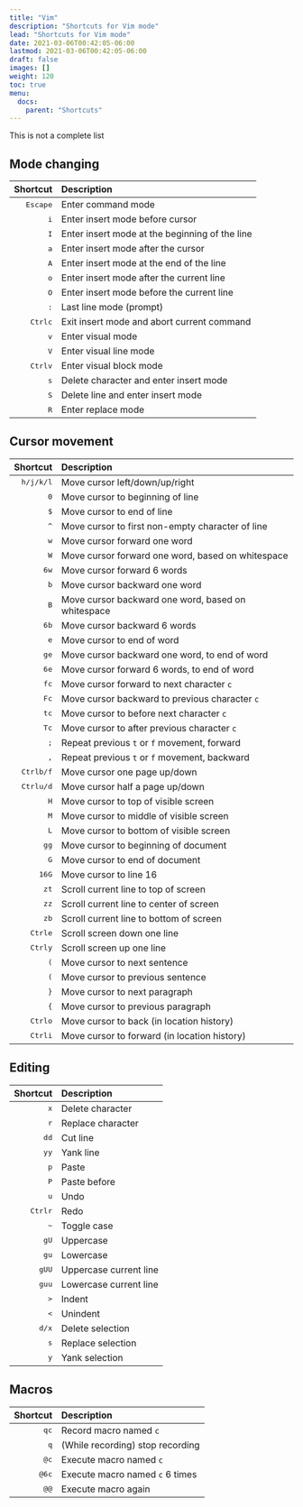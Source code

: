 ```yaml
---
title: "Vim"
description: "Shortcuts for Vim mode"
lead: "Shortcuts for Vim mode"
date: 2021-03-06T00:42:05-06:00
lastmod: 2021-03-06T00:42:05-06:00
draft: false
images: []
weight: 120
toc: true
menu: 
  docs:
    parent: "Shortcuts"
---
```


This is not a complete list

## Mode changing

<div class="table">

Shortcut | Description
---: | :---
<kbd>Escape</kbd> | Enter command mode
<kbd>i</kbd> | Enter insert mode before cursor
<kbd>I<kbd> | Enter insert mode at the beginning of the line
<kbd>a<kbd> | Enter insert mode after the cursor
<kbd>A<kbd> | Enter insert mode at the end of the line
<kbd>o<kbd> | Enter insert mode after the current line
<kbd>O<kbd> | Enter insert mode before the current line
<kbd>:</kbd> | Last line mode (prompt)
<kbd>Ctrl</kbd><kbd>c</kbd> | Exit insert mode and abort current command
<kbd>v</kbd> | Enter visual mode
<kbd>V</kbd> | Enter visual line mode
<kbd>Ctrl</kbd><kbd>v</kbd> | Enter visual block mode
<kbd>s</kbd> | Delete character and enter insert mode
<kbd>S</kbd> | Delete line and enter insert mode
<kbd>R</kbd> | Enter replace mode
</div>

## Cursor movement

<div class="table">

Shortcut | Description
---: | :---
<kbd>h/j/k/l</kbd> | Move cursor left/down/up/right
<kbd>0</kbd> | Move cursor to beginning of line
<kbd>$</kbd> | Move cursor to end of line
<kbd>^</kbd> | Move cursor to first non-empty character of line
<kbd>w</kbd> | Move cursor forward one word
<kbd>W</kbd> | Move cursor forward one word, based on whitespace
<kbd>6</kbd><kbd>w</kbd> | Move cursor forward 6 words
<kbd>b</kbd> | Move cursor backward one word
<kbd>B</kbd> | Move cursor backward one word, based on whitespace
<kbd>6</kbd><kbd>b</kbd> | Move cursor backward 6 words
<kbd>e</kbd> | Move cursor to end of word
<kbd>ge</kbd> | Move cursor backward one word, to end of word
<kbd>6</kbd><kbd>e</kbd> | Move cursor forward 6 words, to end of word
<kbd>f</kbd><kbd>c</kbd> | Move cursor forward to next character `c`
<kbd>F</kbd><kbd>c</kbd> | Move cursor backward to previous character `c`
<kbd>t</kbd><kbd>c</kbd> | Move cursor to before next character `c`
<kbd>T</kbd><kbd>c</kbd> | Move cursor to after previous character `c`
<kbd>;</kbd> | Repeat previous `t` or `f` movement, forward
<kbd>,</kbd> | Repeat previous `t` or `f` movement, backward
<kbd>Ctrl</kbd><kbd>b/f</kbd> | Move cursor one page up/down
<kbd>Ctrl</kbd><kbd>u/d</kbd> | Move cursor half a page up/down
<kbd>H<kbd> | Move cursor to top of visible screen
<kbd>M</kbd> | Move cursor to middle of visible screen
<kbd>L</kbd> | Move cursor to bottom of visible screen
<kbd>gg</kbd> | Move cursor to beginning of document
<kbd>G</kbd> | Move cursor to end of document
<kbd>16</kbd><kbd>G</kbd> | Move cursor to line 16
<kbd>zt</kbd> | Scroll current line to top of screen
<kbd>zz</kbd> | Scroll current line to center of screen
<kbd>zb</kbd> | Scroll current line to bottom of screen
<kbd>Ctrl</kbd><kbd>e</kbd> | Scroll screen down one line
<kbd>Ctrl</kbd><kbd>y</kbd> | Scroll screen up one line
<kbd>(</kbd> | Move cursor to next sentence
<kbd>(</kbd> | Move cursor to previous sentence
<kbd>}</kbd> | Move cursor to next paragraph
<kbd>{</kbd> | Move cursor to previous paragraph
<kbd>Ctrl</kbd><kbd>o</kbd> | Move cursor to back (in location history)
<kbd>Ctrl</kbd><kbd>i</kbd> | Move cursor to forward (in location history)

</div>

## Editing

<div class="table">

Shortcut | Description
---: | :---
<kbd>x</kbd> | Delete character
<kbd>r</kbd> | Replace character
<kbd>dd</kbd> | Cut line
<kbd>yy</kbd> | Yank line
<kbd>p</kbd> | Paste
<kbd>P</kbd> | Paste before
<kbd>u</kbd> | Undo
<kbd>Ctrl</kbd><kbd>r</kbd> | Redo
<kbd>~</kbd> | Toggle case
<kbd>gU</kbd> | Uppercase
<kbd>gu</kbd> | Lowercase
<kbd>gUU</kbd> | Uppercase current line
<kbd>guu</kbd> | Lowercase current line
<kbd>></kbd> | Indent
<kbd>\<</kbd> | Unindent
<kbd>d/x</kbd> | Delete selection
<kbd>s</kbd> | Replace selection
<kbd>y</kbd> | Yank selection

</div>


## Macros

<div class="table">

Shortcut | Description
---: | :---
<kbd>q</kbd><kbd>c</kbd> | Record macro named `c`
<kbd>q</kbd> | (While recording) stop recording
<kbd>@</kbd><kbd>c</kbd> | Execute macro named `c`
<kbd>@</kbd><kbd>6</kbd><kbd>c</kbd> | Execute macro named `c` 6 times
<kbd>@@</kbd> | Execute macro again
</div>



